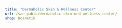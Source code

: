 ```yaml
---
title: "Dermaholic Skin & Wellness Center"
url: /san-pablo/dermaholic-skin-und-wellness-center/
shop: Kosmetik
---
```

